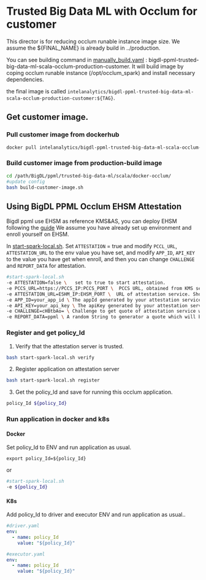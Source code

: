 # Trusted Big Data ML with Occlum for customer
This director is for reducing occlum runable instance image size.
We assume the ${FINAL_NAME} is already build in ../production.

You can see building command in [manually_build.yaml](https://github.com/intel-analytics/BigDL/blob/main/.github/workflows/manually_build.yml#L526) : bigdl-ppml-trusted-big-data-ml-scala-occlum-production-customer.
It will build image by coping occlum runable instance (/opt/occlum_spark) and install necessary dependencies.

the final image is called `intelanalytics/bigdl-ppml-trusted-big-data-ml-scala-occlum-production-customer:${TAG}`.

## Get customer image.

### Pull customer image from dockerhub
```bash
docker pull intelanalytics/bigdl-ppml-trusted-big-data-ml-scala-occlum-production-customer:2.2.0-build
```
### Build customer image from production-build image
```bash
cd /path/BigDL/ppml/trusted-big-data-ml/scala/docker-occlum/
#update config
bash build-customer-image.sh
```

## Using BigDL PPML Occlum EHSM Attestation
Bigdl ppml use EHSM as reference KMS&AS, you can deploy EHSM following the [guide](https://github.com/intel-analytics/BigDL/tree/main/ppml/services/ehsm/kubernetes#deploy-bigdl-ehsm-kms-on-kubernetes-with-helm-charts)
We assume you have already set up environment and enroll yourself on EHSM.

In [start-spark-local.sh](https://github.com/intel-analytics/BigDL/blob/main/ppml/trusted-big-data-ml/scala/docker-occlum/production/start-spark-local.sh). Set `ATTESTATION` = true and modify `PCCL_URL`, `ATTESTATION_URL` to the env value you have set,
and modify `APP_ID`, `API_KEY` to the value you have get  when enroll, and then you can change `CHALLENGE` and
`REPORT_DATA` for attestation.

``` bash
#start-spark-local.sh
-e ATTESTATION=false \   set to true to start attestation.
-e PCCS_URL=https://PCCS_IP:PCCS_PORT \  PCCS URL, obtained from KMS services or a self-deployed one. Should match the format https://<ip_address>:<port>.
-e ATTESTATION_URL=ESHM_IP:EHSM_PORT \  URL of attestation service. Should match the format <ip_address>:<port>.
-e APP_ID=your_app_id \ The appId generated by your attestation service.
-e API_KEY=your_api_key \ The apiKey generated by your attestation service.
-e CHALLENGE=cHBtbAo= \ Challenge to get quote of attestation service which will be verified by local SGX SDK. Should be a BASE64 string. It can be a casual BASE64 string, for example, it can be generated by the command echo ppml|base64.
-e REPORT_DATA=ppml \ A random String to generator a quote which will be send to attestation service and use for attest. Default is ppml.
```
### Register and get policy_Id
1. Verify that the attestation server is trusted.
```bash
bash start-spark-local.sh verify
```
2. Register application on attestation server
```bash
bash start-spark-local.sh register
```
3. Get the policy_Id and save for running this occlum application.
```bash
policy_Id ${policy_Id}
```

### Run application in docker and k8s

#### Docker
Set policy_Id to ENV and run application as usual.
```
export policy_Id=${policy_Id}
```
or
```bash
#start-spark-local.sh
-e ${policy_Id}
```

#### K8s
Add policy_Id to driver and executor ENV and run application as usual..
```yaml
#driver.yaml
env:
  - name: policy_Id
    value: "${policy_Id}"
```

```yaml
#executor.yaml
env:
  - name: policy_Id
    value: "${policy_Id}"
```